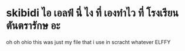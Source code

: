 # skibidi ไอ เอลฟ์ นี่ ไง ที่ เองทำไว ที่ โรงเรียน ตันตรารักษ อะ
oh oh ohio this was just my file that i use in scracht whatever ELFFY
